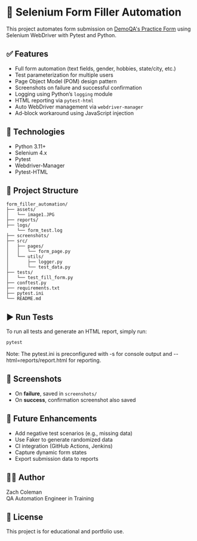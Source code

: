 # 🧾 Selenium Form Filler Automation

This project automates form submission on [DemoQA's Practice Form](https://demoqa.com/automation-practice-form) using Selenium WebDriver with Pytest and Python.

## ✅ Features

- Full form automation (text fields, gender, hobbies, state/city, etc.)
- Test parameterization for multiple users
- Page Object Model (POM) design pattern
- Screenshots on failure and successful confirmation
- Logging using Python’s `logging` module
- HTML reporting via `pytest-html`
- Auto WebDriver management via `webdriver-manager`
- Ad-block workaround using JavaScript injection

## 🧪 Technologies

- Python 3.11+
- Selenium 4.x
- Pytest
- Webdriver-Manager
- Pytest-HTML

## 📁 Project Structure

```
form_filler_automation/
├── assets/
│   └── image1.JPG
├── reports/
├── logs/
    └── form_test.log
├── screenshots/
├── src/
│   ├── pages/
│   │   └── form_page.py
│   └── utils/
│       ├── logger.py
│       └── test_data.py
├── tests/
│   └── test_fill_form.py
├── conftest.py
├── requirements.txt
├── pytest.ini
└── README.md
```

## ▶️ Run Tests

To run all tests and generate an HTML report, simply run:

```bash
pytest
```

Note: The pytest.ini is preconfigured with -s for console output and --html=reports/report.html for reporting.

## 📸 Screenshots

- On **failure**, saved in `screenshots/`
- On **success**, confirmation screenshot also saved

## 🔧 Future Enhancements

- Add negative test scenarios (e.g., missing data)
- Use Faker to generate randomized data
- CI integration (GitHub Actions, Jenkins)
- Capture dynamic form states
- Export submission data to reports

## 👨‍💻 Author

Zach Coleman  
QA Automation Engineer in Training

## 🪪 License

This project is for educational and portfolio use.
